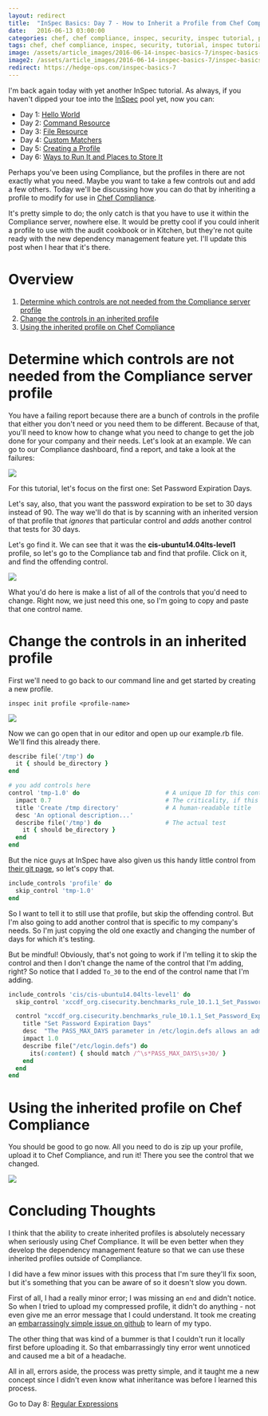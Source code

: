 ```yaml
---
layout: redirect
title:  "InSpec Basics: Day 7 - How to Inherit a Profile from Chef Compliance Server"
date:   2016-06-13 03:00:00
categories: chef, chef compliance, inspec, security, inspec tutorial, profile, kitchen, cookbook, profile inheritance
tags: chef, chef compliance, inspec, security, tutorial, inspec tutorial, profile, kitchen, cookbook, profile inheritance
image: /assets/article_images/2016-06-14-inspec-basics-7/inspec-basics-7.jpg
image2: /assets/article_images/2016-06-14-inspec-basics-7/inspec-basics-7-mobile.jpg
redirect: https://hedge-ops.com/inspec-basics-7
---
```

I'm back again today with yet another InSpec tutorial. As always, if you haven't dipped your toe into the [InSpec](https://github.com/chef/inspec) pool yet, now you can:

  - Day 1: [Hello World](http://www.anniehedgie.com/inspec-basics-1) 
  - Day 2: [Command Resource](http://www.anniehedgie.com/inspec-basics-2)
  - Day 3: [File Resource](http://www.anniehedgie.com/inspec-basics-3)
  - Day 4: [Custom Matchers](http://www.anniehedgie.com/inspec-basics-4)
  - Day 5: [Creating a Profile](http://www.anniehedgie.com/inspec-basics-5)
  - Day 6: [Ways to Run It and Places to Store It](http://www.anniehedgie.com/inspec-basics-6)
 
Perhaps you've been using Compliance, but the profiles in there are not exactly what you need. Maybe you want to take a few controls out and add a few others. Today we'll be discussing how you can do that by inheriting a profile to modify for use in [Chef Compliance](https://www.chef.io/compliance/).  
 
It's pretty simple to do; the only catch is that you have to use it within the Compliance server, nowhere else. It would be pretty cool if you could inherit a profile to use with the audit cookbook or in Kitchen, but they're not quite ready with the new dependency management feature yet. I'll update this post when I hear that it's there. 

# Overview
1. [Determine which controls are not needed from the Compliance server profile](#determine-which-controls-are-not-needed-from-the-compliance-server-profile)
2. [Change the controls in an inherited profile](#change-the-controls-in-an-inherited-profile)
3. [Using the inherited profile on Chef Compliance](#using-the-inherited-profile-on-chef-compliance)

# Determine which controls are not needed from the Compliance server profile
You have a failing report because there are a bunch of controls in the profile that either you don't need or you need them to be different. Because of that, you'll need to know how to change what you need to change to get the job done for your company and their needs. Let's look at an example. We can go to our Compliance dashboard, find a report, and take a look at the failures:

![](/assets/article_images/2016-06-14-inspec-basics-7/failure.png)

For this tutorial, let's focus on the first one: Set Password Expiration Days.

Let's say, also, that you want the password expiration to be set to 30 days instead of 90. The way we'll do that is by scanning with an inherited version of that profile that *ignores* that particular control and *adds* another control that tests for 30 days. 

Let's go find it. We can see that it was the **cis-ubuntu14.04lts-level1** profile, so let's go to the Compliance tab and find that profile. Click on it, and find the offending control.

![](/assets/article_images/2016-06-14-inspec-basics-7/control.png)

What you'd do here is make a list of all of the controls that you'd need to change. Right now, we just need this one, so I'm going to copy and paste that one control name.

# Change the controls in an inherited profile

First we'll need to go back to our command line and get started by creating a new profile.

```
inspec init profile <profile-name>
```

![](/assets/article_images/2016-06-14-inspec-basics-7/profile.png)

Now we can go open that in our editor and open up our example.rb file. We'll find this already there.

```ruby
describe file('/tmp') do
  it { should be_directory }
end

# you add controls here
control 'tmp-1.0' do                        # A unique ID for this control
  impact 0.7                                # The criticality, if this control fails.
  title 'Create /tmp directory'             # A human-readable title
  desc 'An optional description...'
  describe file('/tmp') do                  # The actual test
    it { should be_directory }
  end
end
```

But the nice guys at InSpec have also given us this handy little control from [their git page](https://github.com/chef/inspec/blob/master/examples/inheritance/controls/example.rb), so let's copy that.

```ruby
include_controls 'profile' do
  skip_control 'tmp-1.0'
end
```

So I want to tell it to still use that profile, but skip the offending control. But I'm also going to add another control that is specific to my company's needs. So I'm just copying the old one exactly and changing the number of days for which it's testing.

But be mindful! Obviously, that's not going to work if I'm telling it to skip the control and then I don't change the name of the control that I'm adding, right? So notice that I added `To_30` to the end of the control name that I'm adding. 

```ruby
include_controls 'cis/cis-ubuntu14.04lts-level1' do
  skip_control 'xccdf_org.cisecurity.benchmarks_rule_10.1.1_Set_Password_Expiration_Days'

  control "xccdf_org.cisecurity.benchmarks_rule_10.1.1_Set_Password_Expiration_Days_To_30" do
    title "Set Password Expiration Days"
    desc  "The PASS_MAX_DAYS parameter in /etc/login.defs allows an administrator to force passwords to expire once they reach a defined age. It is recommended that the PASS_MAX_DAYS parameter be set to less than or equal to 30 days."
    impact 1.0
    describe file("/etc/login.defs") do
      its(:content) { should match /^\s*PASS_MAX_DAYS\s+30/ }
    end
  end
end

```

# Using the inherited profile on Chef Compliance
You should be good to go now. All you need to do is zip up your profile, upload it to Chef Compliance, and run it! There you see the control that we changed. 

![](/assets/article_images/2016-06-14-inspec-basics-7/compliance.png)

# Concluding Thoughts
I think that the ability to create inherited profiles is absolutely necessary when seriously using Chef Compliance. It will be even better when they develop the dependency management feature so that we can use these inherited profiles outside of Compliance. 

I did have a few minor issues with this process that I'm sure they'll fix soon, but it's something that you can be aware of so it doesn't slow you down. 

First of all, I had a really minor error; I was missing an `end` and didn't notice. So when I tried to upload my compressed profile, it didn't do anything - not even give me an error message that I could understand. It took me creating an [embarrassingly simple issue on github](https://github.com/chef/inspec/issues/789) to learn of my typo.

The other thing that was kind of a bummer is that I couldn't run it locally first before uploading it. So that embarrassingly tiny error went unnoticed and caused me a bit of a headache. 

All in all, errors aside, the process was pretty simple, and it taught me a new concept since I didn't even know what inheritance was before I learned this process. 

Go to Day 8: [Regular Expressions](http://www.anniehedgie.com/inspec-basics-8)